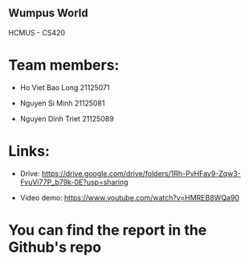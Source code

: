 ## Wumpus World

HCMUS - CS420


# Team members:


- Ho Viet Bao Long 21125071

- Nguyen Si Minh 21125081

- Nguyen Dinh Triet 21125089


# Links:

- Drive: https://drive.google.com/drive/folders/1Rh-PvHFay9-Zqw3-FvuVi77P_b79k-0E?usp=sharing

- Video demo: https://www.youtube.com/watch?v=HMREB8WQa90

# You can find the report in the Github's repo
